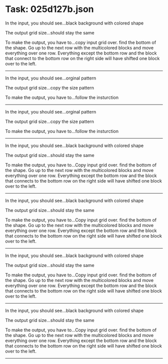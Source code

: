 # Task: 025d127b.json

In the input, you should see...black background with colored shape

The output grid size...should stay the same

To make the output, you have to...copy input grid over. find the bottom of the shape. Go up to the next row with the multicolored blocks and move everything over one row. Everything except the bottom row and the block that connect to the bottom row on the right side will have shifted one block over to the left.

---

In the input, you should see...orginal pattern

The output grid size...copy the size pattern

To make the output, you have to...follow the insturction

---

In the input, you should see...orginal pattern

The output grid size...copy the size pattern

To make the output, you have to...follow the insturction

---

In the input, you should see...black background with colored shape

The output grid size...should stay the same

To make the output, you have to...Copy input grid over. find the bottom of the shape. Go up to the next row with the multicolored blocks and move everything over one row. Everything except the bottom row and the block that connects to the bottom row on the right side will have shifted one block over to the left.

---

In the input, you should see...black background with colored shape

The output grid size...should stay the same

To make the output, you have to...Copy input grid over. find the bottom of the shape. Go up to the next row with the multicolored blocks and move everything over one row. Everything except the bottom row and the block that connects to the bottom row on the right side will have shifted one block over to the left.

---

In the input, you should see...black background with colored shape

The output grid size...should stay the same

To make the output, you have to...Copy input grid over. find the bottom of the shape. Go up to the next row with the multicolored blocks and move everything over one row. Everything except the bottom row and the block that connects to the bottom row on the right side will have shifted one block over to the left.

---

In the input, you should see...black background with colored shape

The output grid size...should stay the same

To make the output, you have to...Copy input grid over. find the bottom of the shape. Go up to the next row with the multicolored blocks and move everything over one row. Everything except the bottom row and the block that connects to the bottom row on the right side will have shifted one block over to the left.

---

